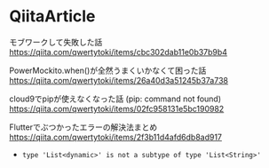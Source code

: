 # QiitaArticle

モブワークして失敗した話
https://qiita.com/qwertytoki/items/cbc302dab11e0b37b9b4

PowerMockito.when()が全然うまくいかなくて困った話
https://qiita.com/qwertytoki/items/26a40d3a51245b37a738

cloud9でpipが使えなくなった話 (pip: command not found)
https://qiita.com/qwertytoki/items/02fc958131e5bc190982

Flutterでぶつかったエラーの解決法まとめ
https://qiita.com/qwertytoki/items/2f3b11d4afd6db8ad917
   * `type 'List<dynamic>' is not a subtype of type 'List<String>'`
